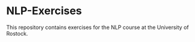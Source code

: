 # NLP-Exercises

This repository contains exercises for the NLP course at the University of Rostock.
